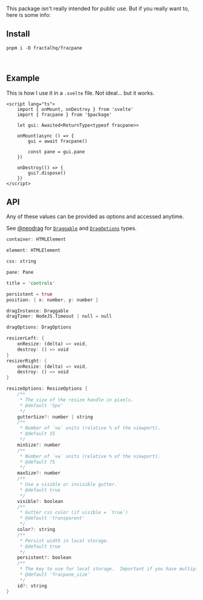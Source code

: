 <br>

This package isn't really intended for public use. But if you really want to, here is some info:

## Install

`pnpm i -D fractalhq/fracpane`

<br>

## Example

This is how I use it in a `.svelte` file. Not ideal... but it works.

```svelte
<script lang="ts">
	import { onMount, onDestroy } from 'svelte'
	import { fracpane } from '$package'

	let gui: Awaited<ReturnType<typeof fracpane>>

	onMount(async () => {
		gui = await fracpane()

		const pane = gui.pane
	})

	onDestroy(() => {
		gui?.dispose()
	})
</script>
```

## API

Any of these values can be provided as options and accessed anytime.

See [@neodrag](https://github.com/PuruVJ/neodrag) for [`Draggable`](https://github.com/PuruVJ/neodrag/blob/main/packages/svelte/src/index.ts#L189) and [`DragOptions`](https://github.com/PuruVJ/neodrag/tree/main/packages/vanilla#options) types.

```rust
container: HTMLElement

element: HTMLElement

css: string

pane: Pane

title = 'controls'

persistent = true
position: { x: number, y: number }

dragInstance: Draggable
dragTimer: NodeJS.Timeout | null = null

dragOptions: DragOptions

resizerLeft: {
	onResize: (delta) => void,
	destroy: () => void
}
resizerRight: {
	onResize: (delta) => void,
	destroy: () => void
}

resizeOptions: ResizeOptions {
	/**
	 * The size of the resize handle in pixels.
	 * @default '5px'
	 */
	gutterSize?: number | string
	/**
	 * Number of `vw` units (relative % of the viewport).
	 * @default 15
	 */
	minSize?: number
	/**
	 * Number of `vw` units (relative % of the viewport).
	 * @default 75
	 */
	maxSize?: number
	/**
	 * Use a visible or invisible gutter.
	 * @default true
	 */
	visible?: boolean
	/**
	 * Gutter css color (if visible = `true`)
	 * @default 'transparent'
	 */
	color?: string
	/**
	 * Persist width in local storage.
	 * @default true
	 */
	persistent?: boolean
	/**
	 * The key to use for local storage.  Important if you have multiple resizable panes.
	 * @default 'fracpane_size'
	 */
	id?: string
}
```

<br>
<br>
<br>
